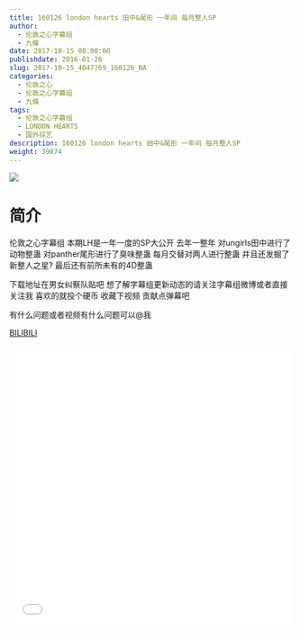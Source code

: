 ```yaml
---
title: 160126 london hearts 田中&尾形 一年间 每月整人SP
author: 
  - 伦敦之心字幕组
  - 九條
date: 2017-10-15 00:00:00
publishdate: 2016-01-26
slug: 2017-10-15_4047769_160126_NA
categories: 
  - 伦敦之心
  - 伦敦之心字幕组
  - 九條
tags: 
  - 伦敦之心字幕组
  - LONDON HEARTS
  - 国外综艺
description: 160126 london hearts 田中&尾形 一年间 每月整人SP
weight: 39874
---
```


![](https://i.imgur.com/klnYyLC.jpg)

# 简介  
伦敦之心字幕组 本期LH是一年一度的SP大公开 去年一整年 对ungirls田中进行了动物整蛊 对panther尾形进行了臭味整蛊 每月交替对两人进行整蛊 并且还发掘了新整人之星? 最后还有前所未有的4D整蛊 
下载地址在男女纠察队贴吧 想了解字幕组更新动态的请关注字幕组微博或者直接关注我 喜欢的就投个硬币 收藏下视频 贡献点弹幕吧
有什么问题或者视频有什么问题可以@我

  [BILIBILI](https://www.bilibili.com/video/av4047769/)


  <iframe src="//www.bilibili.com/html/html5player.html?cid=6530233&aid=4047769" width="100%" height="500" frameborder="0" allowfullscreen="allowfullscreen"></iframe>
